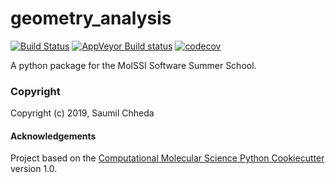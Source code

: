geometry_analysis
==============================
[//]: # (Badges)
[![Build Status](https://travis-ci.org/SaumilChheda/geometry_analysis.svg?branch=master)](https://travis-ci.org/SaumilChheda/geometry_analysis)
[![AppVeyor Build status](https://ci.appveyor.com/api/projects/status/REPLACE_WITH_APPVEYOR_LINK/branch/master?svg=true)](https://ci.appveyor.com/project/REPLACE_WITH_OWNER_ACCOUNT/geometry_analysis/branch/master)
[![codecov](https://codecov.io/gh/REPLACE_WITH_OWNER_ACCOUNT/geometry_analysis/branch/master/graph/badge.svg)](https://codecov.io/gh/REPLACE_WITH_OWNER_ACCOUNT/geometry_analysis/branch/master)

A python package for the MolSSI Software Summer School.

### Copyright

Copyright (c) 2019, Saumil Chheda

#### Acknowledgements

Project based on the
[Computational Molecular Science Python Cookiecutter](https://github.com/molssi/cookiecutter-cms) version 1.0.
